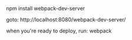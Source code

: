 
npm install
webpack-dev-server 

goto: http://localhost:8080/webpack-dev-server/

when you're ready to deploy, run:
webpack 